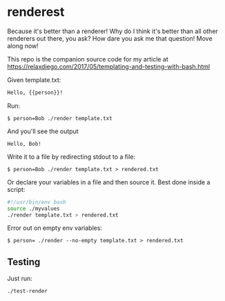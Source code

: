 # renderest

Because it's better than a renderer! Why do I think it's better than
all other renderers out there, you ask? How dare you ask me that question!
Move along now!

This repo is the companion source code for my article at https://relaxdiego.com/2017/05/templating-and-testing-with-bash.html

Given template.txt:

```bash
Hello, {{person}}!
```

Run:

```
$ person=Bob ./render template.txt
```

And you'll see the output

```
Hello, Bob!
```

Write it to a file by redirecting stdout to a file:


```
$ person=Bob ./render template.txt > rendered.txt
```

Or declare your variables in a file and then source it. Best done inside a script:

```bash
#!/usr/bin/env bash
source ./myvalues
./render template.txt > rendered.txt
```

Error out on empty env variables:

```
$ person= ./render --no-empty template.txt > rendered.txt
```

## Testing

Just run:

```
./test-render
```
